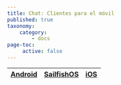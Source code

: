 ```yaml
---
title: Chat: Clientes para el móvil
published: true
taxonomy:
    category:
        - docs
page-toc:
     active: false
---
```


|[**Android**](android)|[**SailfishOS**](sailfishos)|[**iOS**](ios)|
|:--:|:--:|:--:|
